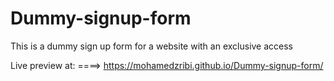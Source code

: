 # Dummy-signup-form
This is a dummy sign up form for a website with an exclusive access

Live preview at:
====> https://mohamedzribi.github.io/Dummy-signup-form/